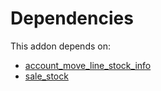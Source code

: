 # Dependencies

This addon depends on:

- [account_move_line_stock_info](https://github.com/bringout/oca-workflow-process)
- [sale_stock](https://github.com/bringout/oca-ocb-sale)
